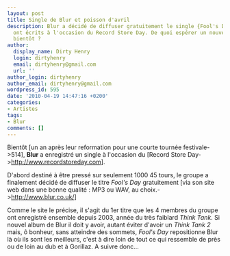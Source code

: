 ```yaml
---
layout: post
title: Single de Blur et poisson d'avril
description: Blur a décidé de diffuser gratuitement le single {Fool's Day} qu'ils
  ont écrits à l'occasion du Record Store Day. De quoi espérer un nouvel album pour
  bientôt ?
author:
  display_name: Dirty Henry
  login: dirtyhenry
  email: dirtyhenry@gmail.com
  url: ''
author_login: dirtyhenry
author_email: dirtyhenry@gmail.com
wordpress_id: 595
date: '2010-04-19 14:47:16 +0200'
categories:
- Artistes
tags:
- Blur
comments: []
---
```

Bientôt [un an après leur reformation pour une courte tournée festivale->514], __Blur__ a enregistré un single à l'occasion du [Record Store Day->http://www.recordstoreday.com].

D'abord destiné à être pressé sur seulement 1000 45 tours, le groupe a finalement décidé de diffuser le titre *Fool's Day* gratuitement [via son site web dans une bonne qualité : MP3 ou WAV, au choix.->http://www.blur.co.uk/]

Comme le site le précise, il s'agit du 1er titre que les 4 membres du groupe ont enregistré ensemble depuis 2003, année du très faiblard *Think Tank*. Si nouvel album de Blur il doit y avoir, autant éviter d'avoir un *Think Tank 2* mais, ô bonheur, sans atteindre des sommets, *Fool's Day* repositionne Blur là où ils sont les meilleurs, c'est à dire loin de tout ce qui ressemble de près ou de loin au dub et à Gorillaz. A suivre donc...
